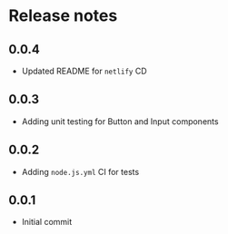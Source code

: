 # Release notes

## 0.0.4

- Updated README for `netlify` CD

## 0.0.3

- Adding unit testing for Button and Input components

## 0.0.2

- Adding `node.js.yml` CI for tests

## 0.0.1

- Initial commit
